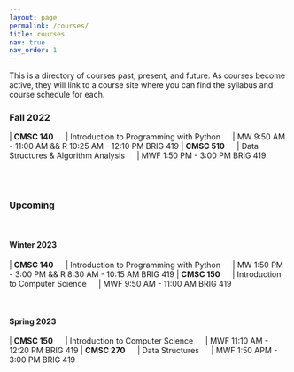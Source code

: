 ```yaml
---
layout: page
permalink: /courses/
title: courses
nav: true
nav_order: 1
---
```


This is a directory of courses past, present, and future. As courses become active, they will link to a course site where you can find the syllabus and course schedule for each.  
### Fall 2022

| **CMSC 140**  &emsp; | Introduction to Programming with Python &emsp; | MW 9:50 AM - 11:00 AM && R 10:25 AM - 12:10 PM BRIG 419
| **CMSC 510**  &emsp; | Data Structures & Algorithm Analysis  &emsp;  | MWF 1:50 PM - 3:00 PM BRIG 419

<br/> <br/> 

### Upcoming

<br/>

#### Winter 2023

| **CMSC 140**  &emsp; | Introduction to Programming with Python &emsp; | MW 1:50 PM - 3:00 PM && R 8:30 AM - 10:15 AM BRIG 419
| **CMSC 150**  &emsp; | Introduction to Computer Science  &emsp;  | MWF 9:50 AM - 11:00 AM BRIG 419

<br/>

#### Spring 2023

| **CMSC 150**  &emsp; | Introduction to Computer Science &emsp; | MWF 11:10 AM - 12:20 PM BRIG 419
| **CMSC 270**  &emsp; | Data Structures &emsp; | MWF 1:50 APM - 3:00 PM BRIG 419